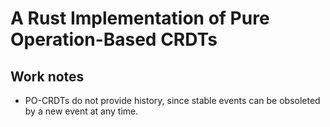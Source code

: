 # A Rust Implementation of Pure Operation-Based CRDTs

## Work notes

- PO-CRDTs do not provide history, since stable events can be obsoleted by a new
  event at any time.
